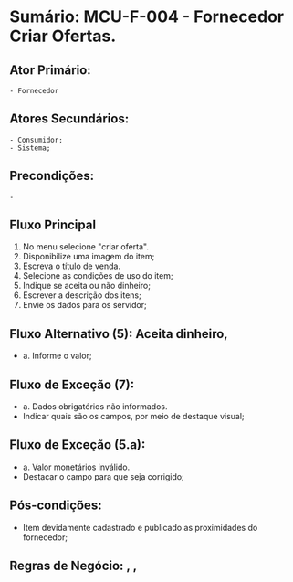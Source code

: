 # Sumário:  MCU-F-004 - Fornecedor Criar Ofertas.
## Ator Primário: 
    - Fornecedor
## Atores Secundários: 
    - Consumidor;
    - Sistema;
## Precondições:
    - 
## Fluxo Principal
1.  No menu selecione "criar oferta".
2.  Disponibilize uma imagem do item;
3.  Escreva o título de venda.
4.  Selecione as condições de uso do item;
5.  Indique se aceita ou não dinheiro;
6.  Escrever a descrição dos itens;
7.  Envie os dados para os servidor;
##  Fluxo Alternativo (5): Aceita dinheiro,
 -  a. Informe o valor;
##  Fluxo de Exceção (7): 
 - a. Dados obrigatórios não informados.
 -  Indicar quais são os campos, por meio de destaque visual;
 ##  Fluxo de Exceção (5.a): 
 - a. Valor monetários inválido.
 -  Destacar o campo para que seja corrigido;
##  Pós-condições:
 - Item devidamente cadastrado e publicado as proximidades do fornecedor;
##  Regras de Negócio: , , 
 

